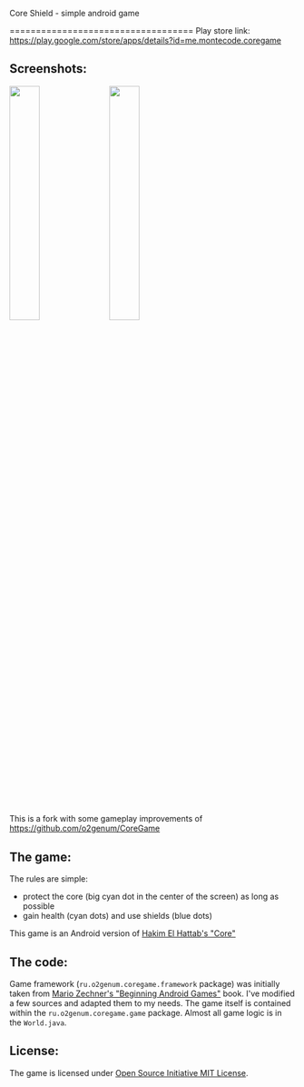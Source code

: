 Core Shield - simple android game

===================================
Play store link: https://play.google.com/store/apps/details?id=me.montecode.coregame

Screenshots:
------------

<img src="https://raw.github.com/o2genum/CoreGame/master/etc/screenshot-for-readme1.png" width="32.5%"> &nbsp;
<img src="https://raw.github.com/o2genum/CoreGame/master/etc/screenshot-for-readme2.png" width="32.5%"> &nbsp;

This is a fork with some gameplay improvements of https://github.com/o2genum/CoreGame

The game:
---------

The rules are simple:

* protect the core (big cyan dot in the center of the screen) as long as possible
* gain health (cyan dots) and use shields (blue dots)

This game is an Android version of [Hakim El Hattab's "Core"](http://www.chromeexperiments.com/detail/core/)

The code:
--------
Game framework (`ru.o2genum.coregame.framework` package) was initially taken from [Mario Zechner's "Beginning Android Games"](http://code.google.com/p/beginning-android-games/) book. I've modified a few sources and adapted them to my needs. The game itself is contained within the `ru.o2genum.coregame.game` package. Almost all game logic is in the `World.java`.

License:
-------
The game is licensed under [Open Source Initiative MIT License](http://www.opensource.org/licenses/mit-license.php).